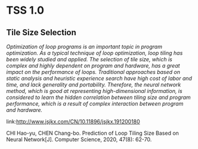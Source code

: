 # TSS 1.0
## Tile Size Selection 
*Optimization of loop programs is an important topic in program optimization. As a typical technique of loop optimization, loop tiling has been widely studied and applied. The selection of tile size, which is complex and highly dependent on program and hardware, has a great impact on the performance of loops. Traditional approaches based on static analysis and heuristic experience search have high cost of labor and time, and lack generality and portability. Therefore, the neural network method, which is good at representing high-dimensional information, is considered to learn the hidden correlation between tiling size and program performance, which is a result of complex interaction between program and hardware.*

link:http://www.jsjkx.com/CN/10.11896/jsjkx.191200180

CHI Hao-yu, CHEN Chang-bo. Prediction of Loop Tiling Size Based on Neural Network[J]. Computer Science, 2020, 47(8): 62-70.

